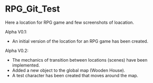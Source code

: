 # RPG_Git_Test
Here a location for RPG game and few screenshots of loacation.

Alpha V0.1:
- An initial version of the location for an RPG game has been created.

Alpha V0.2:
- The mechanics of transition between locations (scenes) have been implemented.
- Added a new object to the global map (Wooden House).
- A test character has been created that moves around the map.

